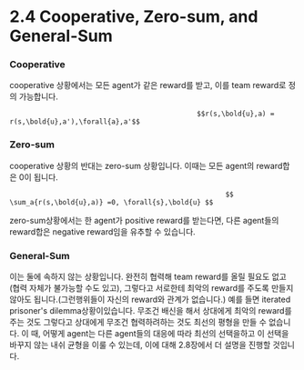 # 2.4  Cooperative, Zero-sum, and General-Sum

### Cooperative

cooperative 상황에서는 모든 agent가 같은 reward를 받고, 이를 team reward로 정의 가능합니다.

                                                  $$r(s,\bold{u},a) = r(s,\bold{u},a'),\forall{a},a'$$

### Zero-sum

cooperative 상황의 반대는 zero-sum 상황입니다. 이때는 모든 agent의 reward합은 0이 됩니다.

                                                         $$ \sum_a{r(s,\bold{u},a)} =0, \forall{s},\bold{u} $$ 

zero-sum상황에서는 한 agent가 positive reward를 받는다면, 다른 agent들의 reward합은 negative reward임을 유추할 수 있습니다.

### General-Sum

이는 둘에 속하지 않는 상황입니다. 완전히 협력해 team reward를 올릴 필요도 없고\(협력 자체가 불가능할 수도 있고\), 그렇다고 서로한테 최악의 reward를 주도록 만들지 않아도 됩니다.\(그런행위들이 자신의 reward와 관계가 없습니다.\) 예를 들면 iterated prisoner's dilemma상황이있습니다. 무조건 배신을 해서 상대에게 최악의 reward를 주는 것도  그렇다고 상대에게 무조건 협력하려하는 것도 최선의 평형을 만들 수 없습니다. 이 때, 어떻게 agent는 다른 agent들의 대응에 따라 최선의 선택을하고 이 선택을 바꾸지 않는 내쉬 균형을 이룰 수 있는데, 이에 대해 2.8장에서 더 설명을 진행할 것입니다.

